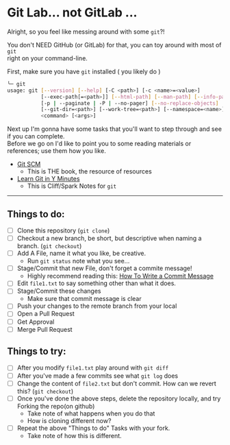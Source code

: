 # Git Lab... not GitLab ...

Alright, so you feel like messing around with some `git`?! 

You don't NEED GitHub (or GitLab) for that, you can toy around with most of `git`  
right on your command-line.

First, make sure you have `git` installed ( you likely do )

```bash
╰─ git
usage: git [--version] [--help] [-C <path>] [-c <name>=<value>]
           [--exec-path[=<path>]] [--html-path] [--man-path] [--info-path]
           [-p | --paginate | -P | --no-pager] [--no-replace-objects] [--bare]
           [--git-dir=<path>] [--work-tree=<path>] [--namespace=<name>]
           <command> [<args>]
```

Next up I'm gonna have some tasks that you'll want to step through and see if you can complete.  
Before we go on I'd like to point you to some reading materials or references; use them how you like.

* [Git SCM](https://git-scm.com/book/en/v2)
  * This is THE book, the resource of resources
* [Learn Git in Y Minutes](https://learnxinyminutes.com/docs/git/)
  * This is Cliff/Spark Notes for `git`

----

## Things to do:

- [ ] Clone this repository (`git clone`)
- [ ] Checkout a new branch, be short, but descriptive when naming a branch. (`git checkout`)
- [ ] Add A File, name it what you like, be creative.
  - Run `git status` note what you see...
- [ ] Stage/Commit that new File, don't forget a commite message!
  - Highly recommend reading this: [How To Write a Commit Message](https://chris.beams.io/posts/git-commit/)
- [ ] Edit `file1.txt` to say something other than what it does.
- [ ] Stage/Commit these changes
  - Make sure that commit message is clear
- [ ] Push your changes to the remote branch from your local
- [ ] Open a Pull Request
- [ ] Get Approval
- [ ] Merge Pull Request

## Things to try:

- [ ] After you modify `file1.txt` play around with `git diff`
- [ ] After you've made a few commits see what `git log` does
- [ ] Change the content of `file2.txt` but don't commit.  How can we revert this? (`git checkout`)
- [ ] Once you've done the above steps, delete the repository locally, and try Forking the repo(on github)
  - Take note of what happens when you do that
  - How is cloning different now? 
- [ ] Repeat the above "Things to do" Tasks with your fork.
  - Take note of how this is different.
